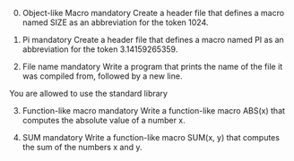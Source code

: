 0. Object-like Macro
mandatory
Create a header file that defines a macro named SIZE as an abbreviation for the token 1024.

1. Pi
mandatory
Create a header file that defines a macro named PI as an abbreviation for the token 3.14159265359.

2. File name
mandatory
Write a program that prints the name of the file it was compiled from, followed by a new line.

You are allowed to use the standard library


3. Function-like macro
mandatory
Write a function-like macro ABS(x) that computes the absolute value of a number x.


4. SUM
mandatory
Write a function-like macro SUM(x, y) that computes the sum of the numbers x and y.


